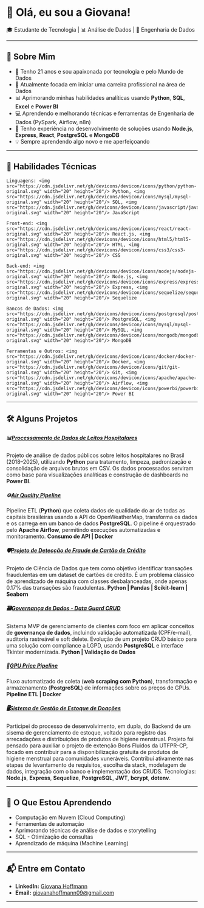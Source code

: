 # 👋 Olá, eu sou a Giovana!

🎓 Estudante de Tecnologia | 📊 Análise de Dados | 🚀 Engenharia de Dados

---

## 🌟 Sobre Mim
- 🎂 Tenho 21 anos e sou apaixonada por tecnologia e pelo Mundo de Dados
- 🎯 Atualmente focada em iniciar uma carreira profissional na área de Dados
- 📊 Aprimorando minhas habilidades analíticas usando **Python**, **SQL**,  **Excel** e **Power BI**
- 💻 Aprendendo e melhorando técnicas e ferramentas de Engenharia de Dados (PySpark, Airflow, n8n)
- 🚀 Tenho experiência no desenvolvimento de soluções usando **Node.js**, **Express**, **React**, **PostgreSQL** e **MongoDB**
- 💡 Sempre aprendendo algo novo e me aperfeiçoando

---

## 🧠 Habilidades Técnicas
    Linguagens: <img src="https://cdn.jsdelivr.net/gh/devicons/devicon/icons/python/python-original.svg" width="20" height="20"/> Python, <img src="https://cdn.jsdelivr.net/gh/devicons/devicon/icons/mysql/mysql-original.svg" width="20" height="20"/> SQL, <img src="https://cdn.jsdelivr.net/gh/devicons/devicon/icons/javascript/javascript-original.svg" width="20" height="20"/> JavaScript

    Front-end: <img src="https://cdn.jsdelivr.net/gh/devicons/devicon/icons/react/react-original.svg" width="20" height="20"/> React.js, <img src="https://cdn.jsdelivr.net/gh/devicons/devicon/icons/html5/html5-original.svg" width="20" height="20"/> HTML, <img src="https://cdn.jsdelivr.net/gh/devicons/devicon/icons/css3/css3-original.svg" width="20" height="20"/> CSS

    Back-end: <img src="https://cdn.jsdelivr.net/gh/devicons/devicon/icons/nodejs/nodejs-original.svg" width="20" height="20"/> Node.js, <img src="https://cdn.jsdelivr.net/gh/devicons/devicon/icons/express/express-original.svg" width="20" height="20"/> Express, <img src="https://cdn.jsdelivr.net/gh/devicons/devicon/icons/sequelize/sequelize-original.svg" width="20" height="20"/> Sequelize

    Bancos de Dados: <img src="https://cdn.jsdelivr.net/gh/devicons/devicon/icons/postgresql/postgresql-original.svg" width="20" height="20"/> PostgreSQL, <img src="https://cdn.jsdelivr.net/gh/devicons/devicon/icons/mysql/mysql-original.svg" width="20" height="20"/> MySQL, <img src="https://cdn.jsdelivr.net/gh/devicons/devicon/icons/mongodb/mongodb-original.svg" width="20" height="20"/> MongoDB

    Ferramentas e Outros: <img src="https://cdn.jsdelivr.net/gh/devicons/devicon/icons/docker/docker-original.svg" width="20" height="20"/> Docker, <img src="https://cdn.jsdelivr.net/gh/devicons/devicon/icons/git/git-original.svg" width="20" height="20"/> Git, <img src="https://cdn.jsdelivr.net/gh/devicons/devicon/icons/apache/apache-original.svg" width="20" height="20"/> Airflow, <img src="https://cdn.jsdelivr.net/gh/devicons/devicon/icons/powerbi/powerbi-original.svg" width="20" height="20"/> Power BI

---

## 🛠️ Alguns Projetos
##### 📊[Processamento de Dados de Leitos Hospitalares](https://github.com/GiovanaHoffmann/prosessamento_dados_leitos_BR)
Projeto de análise de dados públicos sobre leitos hospitalares no Brasil (2018–2025), utilizando **Python** para tratamento, limpeza, padronização e consolidação de arquivos brutos em CSV. Os dados processados serviram como base para visualizações analíticas e construção de dashboards no **Power BI**.


##### ⚙️[Air Quality Pipeline](https://github.com/GiovanaHoffmann/air_quality_pipeline.git)
Pipeline ETL (**Python**) que coleta dados de qualidade do ar de todas as capitais brasileiras usando a API do OpenWeatherMap, transforma os dados e os carrega em um banco de dados **PostgreSQL**. O pipeline é orquestrado pelo **Apache Airflow**, permitindo execuções automatizadas e monitoramento.	**Consumo de API | Docker**   


##### 🛡️[Projeto de Detecção de Fraude de Cartão de Crédito](https://github.com/GiovanaHoffmann/CreditCard_Fraud_Detection.git)
Projeto de Ciência de Dados que tem como objetivo identificar transações fraudulentas em um dataset de cartões de crédito. É um problema clássico de aprendizado de máquina com classes desbalanceadas, onde apenas 0.17% das transações são fraudulentas. **Python | Pandas | Scikit-learn | Seaborn**

##### 🗃️[Governança de Dados - Data Guard CRUD](https://github.com/GiovanaHoffmann/DataGuard_CRUD.git)
Sistema MVP de gerenciamento de clientes com foco em aplicar conceitos de **governança de dados**, incluindo validação automatizada (CPF/e-mail), auditoria rastreável e soft delete. Evolução de um projeto CRUD básico para uma solução com compliance a LGPD, usando **PostgreSQL** e interface Tkinter modernizada.	**Python | Validação de Dados**


##### 🔎[GPU Price Pipeline](https://github.com/GiovanaHoffmann/mercadolivre-gpu-scraper.git)
Fluxo automatizado de coleta (**web scraping com Python**), transformação e armazenamento (**PostgreSQL**) de informações sobre os preços de GPUs.	**Pipeline ETL | Docker**


##### 🖥️[Sistema de Gestão de Estoque de Doações](github.com/GiovanaHoffmann/backend-controle-de-estoque)
Participei do processo de desenvolvimento, em dupla, do Backend de um sisema de gerenciamento de estoque, voltado para registro das arrecadações e distribuições de produtos de higiene menstrual. Projeto foi pensado para auxiliar o projeto de extenção Bons Fluidos da UTFPR-CP, focado em contribuir para a disponibilização gratuita de produtos de higiene menstrual para comunidades vuneráveis. Contribuí ativamente nas etapas de levantamento de requisitos, escolha da stack, modelagem de dados, integração com o banco e implementação dos CRUDS. Tecnologias: **Node.js**, **Express**, **Sequelize**, **PostgreSQL**, **JWT**, **bcrypt**, **dotenv**.

---

## 🌱 O Que Estou Aprendendo
- Computação em Nuvem (Cloud Computing)
- Ferramentas de automação
- Aprimorando técnicas de análise de dados e storytelling
- SQL - Otimização de consultas
- Aprendizado de máquina (Machine Learning)

---

## 📬 Entre em Contato
- **LinkedIn:** [Giovana Hoffmann](https://www.linkedin.com/in/giovana-hoffmann-a53987255)
- **Email:** giovanahoffmann09@gmail.com
---
